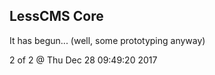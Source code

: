LessCMS Core
------------

It has begun... (well, some prototyping anyway)

2 of 2 @ Thu Dec 28 09:49:20 2017
